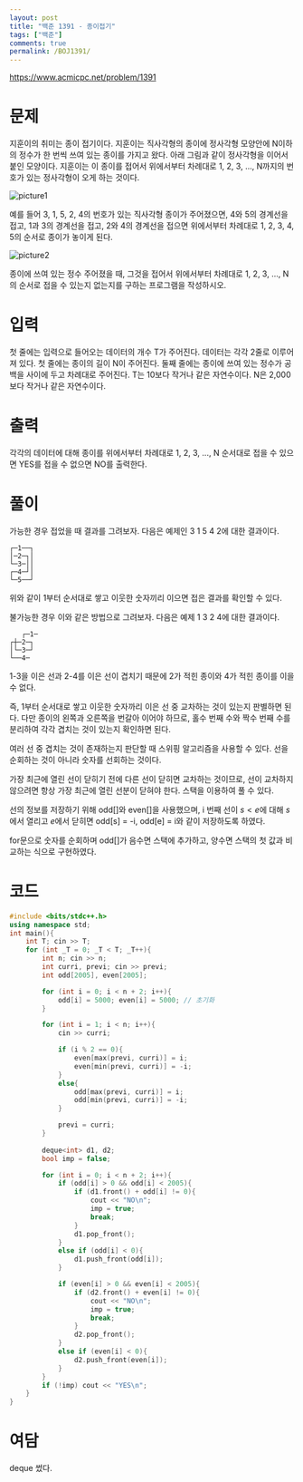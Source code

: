 ```yaml
---
layout: post
title: "백준 1391 - 종이접기"
tags: ["백준"]
comments: true
permalink: /BOJ1391/
--- 
```


<https://www.acmicpc.net/problem/1391> 

# 문제 

지훈이의 취미는 종이 접기이다. 지훈이는 직사각형의 종이에 정사각형 모양안에 N이하의 정수가 한 번씩 쓰여 있는 종이를 가지고 왔다. 아래 그림과 같이 정사각형을 이어서 붙인 모양이다. 지훈이는 이 종이를 접어서 위에서부터 차례대로 1, 2, 3, ..., N까지의 번호가 있는 정사각형이 오게 하는 것이다. 

![picture1](https://upload.acmicpc.net/51365bdd-6f9b-40df-a1f1-4db0fe8871c5/-/preview/) 

예를 들어 3, 1, 5, 2, 4의 번호가 있는 직사각형 종이가 주어졌으면, 4와 5의 경계선을 접고, 1과 3의 경계선을 접고, 2와 4의 경계선을 접으면 위에서부터 차례대로 1, 2, 3, 4, 5의 순서로 종이가 놓이게 된다. 

![picture2](https://upload.acmicpc.net/51365bdd-6f9b-40df-a1f1-4db0fe8871c5/-/preview/) 

종이에 쓰여 있는 정수 주어졌을 때, 그것을 접어서 위에서부터 차례대로 1, 2, 3, ..., N의 순서로 접을 수 있는지 없는지를 구하는 프로그램을 작성하시오. 

# 입력 

첫 줄에는 입력으로 들어오는 데이터의 개수 T가 주어진다. 데이터는 각각 2줄로 이루어져 있다. 첫 줄에는 종이의 길이 N이 주어진다. 둘째 줄에는 종이에 쓰여 있는 정수가 공백을 사이에 두고 차례대로 주어진다. T는 10보다 작거나 같은 자연수이다. N은 2,000보다 작거나 같은 자연수이다. 

# 출력 

각각의 데이터에 대해 종이를 위에서부터 차례대로 1, 2, 3, ..., N 순서대로 접을 수 있으면 YES를 접을 수 없으면 NO를 출력한다. 

# 풀이 

가능한 경우 접었을 때 결과를 그려보자. 다음은 예제인 3 1 5 4 2에 대한 결과이다. 

```
┌─1──┐ 
│─2─┐│ 
└─3─││ 
┌─4─┘│ 
└─5──┘ 
```

위와 같이 1부터 순서대로 쌓고 이웃한 숫자끼리 이으면 접은 결과를 확인할 수 있다. 

불가능한 경우 이와 같은 방법으로 그려보자. 다음은 예제 1 3 2 4에 대한 결과이다. 

```
   ┌─1─ 
┌┼─2─┐ 
│└─3─┘ 
└──4─ 
```

1-3을 이은 선과 2-4를 이은 선이 겹치기 때문에 2가 적힌 종이와 4가 적힌 종이를 이을 수 없다. 

즉, 1부터 순서대로 쌓고 이웃한 숫자까리 이은 선 중 교차하는 것이 있는지 판별하면 된다. 다만 종이의 왼쪽과 오른쪽을 번갈아 이어야 하므로, 홀수 번째 수와 짝수 번째 수를 분리하여 각각 겹치는 것이 있는지 확인하면 된다.

여러 선 중 겹치는 것이 존재하는지 판단할 때 스위핑 알고리즘을 사용할 수 있다. 선을 순회하는 것이 아니라 숫자를 선회하는 것이다.

가장 최근에 열린 선이 닫히기 전에 다른 선이 닫히면 교차하는 것이므로, 선이 교차하지 않으려면 항상 가장 최근에 열린 선분이 닫혀야 한다. 스택을 이용하여 풀 수 있다.

선의 정보를 저장하기 위해 odd[]와 even[]을 사용했으며, i 번째 선이 $s < e$에 대해 $s$에서 열리고 $e$에서 닫히면 odd[s] = -i, odd[e] = i와 같이 저장하도록 하였다.

for문으로 숫자를 순회하며 odd[]가 음수면 스택에 추가하고, 양수면 스택의 첫 값과 비교하는 식으로 구현하였다.

# 코드 

```cpp 
#include <bits/stdc++.h>
using namespace std;
int main(){
    int T; cin >> T;
    for (int _T = 0; _T < T; _T++){
        int n; cin >> n;
        int curri, previ; cin >> previ;
        int odd[2005], even[2005];

        for (int i = 0; i < n + 2; i++){
            odd[i] = 5000; even[i] = 5000; // 초기화
        }

        for (int i = 1; i < n; i++){
            cin >> curri;

            if (i % 2 == 0){
                even[max(previ, curri)] = i;
                even[min(previ, curri)] = -i;
            }
            else{
                odd[max(previ, curri)] = i;
                odd[min(previ, curri)] = -i;
            }

            previ = curri;
        }
        
        deque<int> d1, d2;
        bool imp = false;

        for (int i = 0; i < n + 2; i++){
            if (odd[i] > 0 && odd[i] < 2005){
                if (d1.front() + odd[i] != 0){
                    cout << "NO\n";
                    imp = true;
                    break;
                }
                d1.pop_front();
            }
            else if (odd[i] < 0){
                d1.push_front(odd[i]);
            }

            if (even[i] > 0 && even[i] < 2005){
                if (d2.front() + even[i] != 0){
                    cout << "NO\n";
                    imp = true;
                    break;
                }
                d2.pop_front();
            }
            else if (even[i] < 0){
                d2.push_front(even[i]);
            }
        }
        if (!imp) cout << "YES\n";
    }
}
```

# 여담

deque 썼다.
